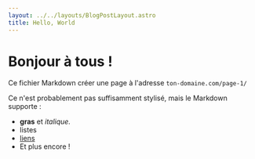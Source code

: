 ```yaml
---
layout: ../../layouts/BlogPostLayout.astro
title: Hello, World
---
```


# Bonjour à tous !

Ce fichier Markdown créer une page à l'adresse `ton-domaine.com/page-1/`

Ce n'est probablement pas suffisamment stylisé, mais le Markdown supporte :
- **gras** et _italique._
- listes
- [liens](https://astro.build)
- Et plus encore !